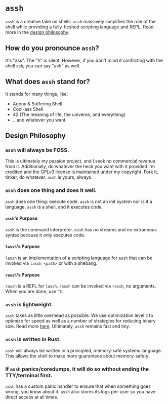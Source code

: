 # `assh`
`assh` is a creative take on shells. `assh` massively simplifies the role of the shell while providing a fully-fleshed scripting language and REPL. Read more in the [design philosophy](#design-philosophy).

## How do you pronounce `assh`?
It's "ass". The "h" is silent. However, if you don't mind it conflicting with the shell `ash`, you can say "ash" as well.

## What does `assh` stand for?
It stands for many things, like:
 - Agony & Suffering Shell
 - Cool-ass Shell
 - 42 (The meaning of life, the universe, and everything)
 - …and whatever you want.

## Design Philosophy

### `assh` will always be FOSS.
This is ultimately my passion project, and I seek no commercial revenue from it. Additionally, do whatever the heck you want with it provided I'm credited and the GPLv3 license is maintained under my copyright. Fork it, tinker, do whatever. `assh` is yours, always.

### `assh` does one thing and does it well.
`assh` does one thing: execute code. `assh` is not an init system nor is it a language. `assh` is a shell, and it executes code.

#### `assh`'s Purpose
`assh` is the command interpreter. `assh` has no streams and no extraneous syntax because it only executes code.

#### `lassh`'s Purpose
`lassh` is an implementation of a scripting language for `assh` that can be invoked via `lassh <path>` or with a shebang.

#### `rassh`'s Purpose
`rassh` is a REPL for `lassh`. `rassh` can be invoked via `rassh`, no arguments. When you are done, use `^C`.

### `assh` is lightweight.
`assh` takes as little overhead as possible. We use optimization level `3` to optimize for speed as well as a number of strategies for reducing binary size. Read more [here](https://github.com/johnthagen/min-sized-rust). Ultimately, `assh` remains fast and tiny.

### `assh` is written in Rust.
`assh` will always be written in a principled, memory-safe systems language. This allows the shell to make more guarantees about memory-safety.

### If `assh` panics/coredumps, it will do so without ending the TTY/terminal first.
`assh` has a custom panic handler to ensure that when something goes wrong, you know about it. `assh` also stores its logs per-user so you have direct access at all times.
